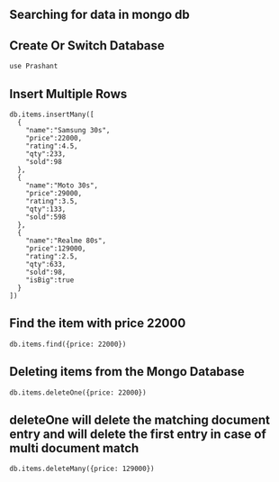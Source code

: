 ## Searching for data in mongo db

## Create Or Switch Database

```
use Prashant
```


## Insert Multiple Rows

```
db.items.insertMany([
  {
    "name":"Samsung 30s",
    "price":22000,
    "rating":4.5,
    "qty":233,
    "sold":98
  },
  {
    "name":"Moto 30s",
    "price":29000,
    "rating":3.5,
    "qty":133,
    "sold":598
  },
  {
    "name":"Realme 80s",
    "price":129000,
    "rating":2.5,
    "qty":633,
    "sold":98,
    "isBig":true
  }
])
```
## Find the item with price 22000
```
db.items.find({price: 22000})
```


## Deleting items from the Mongo Database
```
db.items.deleteOne({price: 22000})
```

## deleteOne will delete the matching document entry and will delete the first entry in case of multi document match
```
db.items.deleteMany({price: 129000})
```